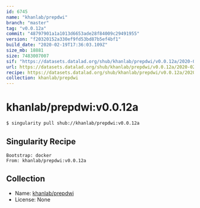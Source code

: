 ```yaml
---
id: 6745
name: "khanlab/prepdwi"
branch: "master"
tag: "v0.0.12a"
commit: "48797901a1a1013d6653ade28f84009c29491955"
version: "f20320152a330ef9fd53bd87b5ef4bf1"
build_date: "2020-02-19T17:36:03.109Z"
size_mb: 18881
size: 7483007007
sif: "https://datasets.datalad.org/shub/khanlab/prepdwi/v0.0.12a/2020-02-19-48797901-f2032015/f20320152a330ef9fd53bd87b5ef4bf1.simg"
url: https://datasets.datalad.org/shub/khanlab/prepdwi/v0.0.12a/2020-02-19-48797901-f2032015/
recipe: https://datasets.datalad.org/shub/khanlab/prepdwi/v0.0.12a/2020-02-19-48797901-f2032015/Singularity
collection: khanlab/prepdwi
---
```


# khanlab/prepdwi:v0.0.12a

```bash
$ singularity pull shub://khanlab/prepdwi:v0.0.12a
```

## Singularity Recipe

```singularity
Bootstrap: docker
From: khanlab/prepdwi:v0.0.12a
```

## Collection

 - Name: [khanlab/prepdwi](https://github.com/khanlab/prepdwi)
 - License: None

